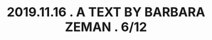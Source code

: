 ---
templateKey: post
title: 2019.11.16 . A TEXT BY BARBARA ZEMAN . 6/12
en: >-
  The cemetery gates are opened wide, almost cheerfully, as if spreading their arms in welcome; behind them is a drive, swept perfectly clean although it should be dusty, with grave mounds—large piles of dirt being gradually blown off by the wind—to either side.
fr: >-
  Les portes sont grandes ouvertes, comme des bras joyeusement écartés en signe d’accueil ; derrière, se trouve une allée, parfaitement propre et balayée alors qu’elle devrait être poussiéreuse, et, de part et d’autre de cette allée, des tombes et des amas de terre que le vent disperse lentement.
---
